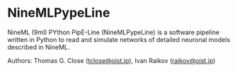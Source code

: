 NineMLPypeLine
========

NineML (9ml) PYthon PipE-Line (NineMLPypeLine) is a software pipeline written in Python to read and simulate networks of detailed neuronal models described in NineML.

Authors: Thomas G. Close (tclose@oist.jp), Ivan Raikov (raikov@oist.jp)
